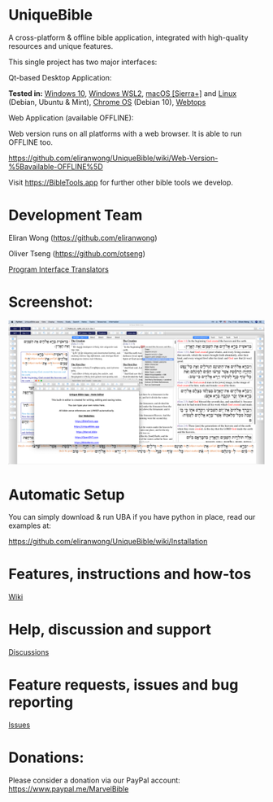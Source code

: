 # UniqueBible
A cross-platform & offline bible application, integrated with high-quality resources and unique features.

This single project has two major interfaces:

Qt-based Desktop Application:

<b>Tested in:</b> <a href="https://github.com/eliranwong/UniqueBible/wiki/Install-on-Windows">Windows 10</a>, <a href="https://github.com/eliranwong/wsl2/blob/master/bible_apps/desktop.md">Windows WSL2</a>, <a href="https://github.com/eliranwong/UniqueBible/wiki/Install-on-macOS">macOS [Sierra+]</a> and <a href="https://github.com/eliranwong/UniqueBible/wiki/Install-on-Linux">Linux</a> (Debian, Ubuntu & Mint), <a href="https://github.com/eliranwong/UniqueBible/wiki/Install-on-Chrome-OS">Chrome OS</a> (Debian 10), <a href="https://github.com/eliranwong/UniqueBible/wiki/Install-on-Arch-Linux-Webtop">Webtops</a>

Web Application (available OFFLINE):

Web version runs on all platforms with a web browser.  It is able to run OFFLINE too.

https://github.com/eliranwong/UniqueBible/wiki/Web-Version-%5Bavailable-OFFLINE%5D

Visit <a href="https://BibleTools.app" target="_blank">https://BibleTools.app</a> for further other bible tools we develop.

# Development Team

Eliran Wong (https://github.com/eliranwong)

Oliver Tseng (https://github.com/otseng)

<a href="https://github.com/eliranwong/UniqueBible/wiki/Translators">Program Interface Translators</a>

# Screenshot:

<img src="screenshots/screenshot.png">

# Automatic Setup

You can simply download & run UBA if you have python in place, read our examples at:

https://github.com/eliranwong/UniqueBible/wiki/Installation

# Features, instructions and how-tos

[Wiki](https://github.com/eliranwong/UniqueBible/wiki)

# Help, discussion and support

[Discussions](https://github.com/eliranwong/UniqueBible/discussions)

# Feature requests, issues and bug reporting

[Issues](https://github.com/eliranwong/UniqueBible/issues)

# Donations:

Please consider a donation via our PayPal account:
<a href="https://www.paypal.me/MarvelBible">https://www.paypal.me/MarvelBible</a>

